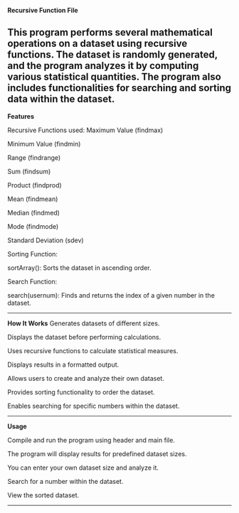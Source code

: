 ****Recursive Function File****

This program performs several mathematical operations on a dataset using recursive functions. The dataset is randomly generated, and the program analyzes it by computing various statistical quantities. The program also includes functionalities for searching and sorting data within the dataset.
-----------------------------------------------------------------------------------------------

**Features**

Recursive Functions used:
Maximum Value (findmax)

Minimum Value (findmin)

Range (findrange)

Sum (findsum)

Product (findprod)

Mean (findmean)

Median (findmed)

Mode (findmode)

Standard Deviation (sdev)

Sorting Function:

sortArray(): Sorts the dataset in ascending order.

Search Function:

search(usernum): Finds and returns the index of a given number in the dataset.

-----------------------------------------------------------------------------------------------

**How It Works**
Generates datasets of different sizes.

Displays the dataset before performing calculations.

Uses recursive functions to calculate statistical measures.

Displays results in a formatted output.

Allows users to create and analyze their own dataset.

Provides sorting functionality to order the dataset.

Enables searching for specific numbers within the dataset.

-----------------------------------------------------------------------------------------------

**Usage**

Compile and run the program using header and main file.

The program will display results for predefined dataset sizes.

You can enter your own dataset size and analyze it.

Search for a number within the dataset.

View the sorted dataset.

-----------------------------------------------------------------------------------------------
